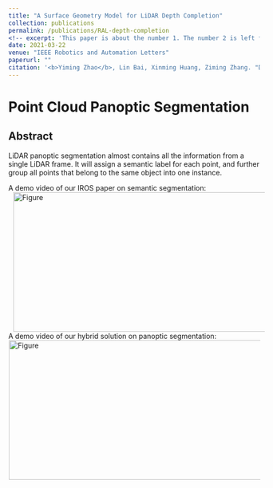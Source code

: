 ```yaml
---
title: "A Surface Geometry Model for LiDAR Depth Completion"
collection: publications
permalink: /publications/RAL-depth-completion
<!-- excerpt: 'This paper is about the number 1. The number 2 is left for future work.' -->
date: 2021-03-22
venue: "IEEE Robotics and Automation Letters"
paperurl: ""
citation: '<b>Yiming Zhao</b>, Lin Bai, Xinming Huang, Ziming Zhang. "Deep Lucas-Kanade Homography for Multimodal Image Alignment". <i>CVPR</i>. 2021.'
---
```

# Point Cloud Panoptic Segmentation

## Abstract
LiDAR panoptic segmentation almost contains all the information from a single LiDAR frame. It will assign a semantic label for each point, and further group all points that belong to the same object into one instance.  

A demo video of our IROS paper on semantic segmentation:
<br />
<img src="https://github.com/placeforyiming/placeforyiming.github.io/blob/master/images/semantic.gif?raw=true" alt="Figure" style="width: 540px; height: 280px;" hspace="10" align="left"/>

<br />
<br /><br />
A demo video of our hybrid solution on panoptic segmentation:
<img src="https://github.com/placeforyiming/placeforyiming.github.io/blob/master/images/panoptic.gif?raw=true" alt="Figure" style="width: 540px; height: 280px;" hspace="1" align="left"/>


